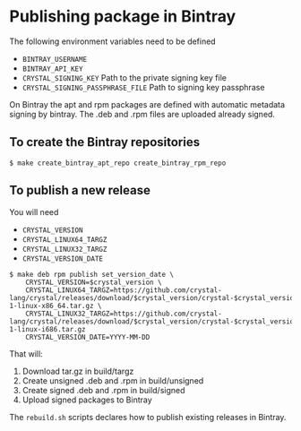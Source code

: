
# Publishing package in Bintray

The following environment variables need to be defined

- `BINTRAY_USERNAME`
- `BINTRAY_API_KEY`
- `CRYSTAL_SIGNING_KEY` Path to the private signing key file
- `CRYSTAL_SIGNING_PASSPHRASE_FILE` Path to  signing key passphrase

On Bintray the apt and rpm packages are defined with automatic metadata signing by bintray.
The .deb and .rpm files are uploaded already signed.

## To create the Bintray repositories

```terminal-session
$ make create_bintray_apt_repo create_bintray_rpm_repo
```

## To publish a new release

You will need

- `CRYSTAL_VERSION`
- `CRYSTAL_LINUX64_TARGZ`
- `CRYSTAL_LINUX32_TARGZ`
- `CRYSTAL_VERSION_DATE`

```
$ make deb rpm publish set_version_date \
    CRYSTAL_VERSION=$crystal_version \
    CRYSTAL_LINUX64_TARGZ=https://github.com/crystal-lang/crystal/releases/download/$crystal_version/crystal-$crystal_version-1-linux-x86_64.tar.gz \
    CRYSTAL_LINUX32_TARGZ=https://github.com/crystal-lang/crystal/releases/download/$crystal_version/crystal-$crystal_version-1-linux-i686.tar.gz
    CRYSTAL_VERSION_DATE=YYYY-MM-DD
```

That will:

1. Download tar.gz in build/targz
2. Create unsigned .deb and .rpm in build/unsigned
3. Create signed .deb and .rpm in build/signed
4. Upload signed packages to Bintray

The `rebuild.sh` scripts declares how to publish existing releases in Bintray.
